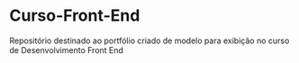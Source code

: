 # Curso-Front-End
Repositório destinado ao portfólio criado de modelo para exibição no curso de Desenvolvimento Front End
